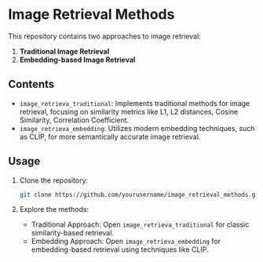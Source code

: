 # Image Retrieval Methods

This repository contains two approaches to image retrieval:
1. **Traditional Image Retrieval** 
2. **Embedding-based Image Retrieval**

## Contents

- `image_retrieva_traditional`: Implements traditional methods for image retrieval, focusing on similarity metrics like L1, L2 distances, Cosine Similarity, Correlation Coefficient.
- `image_retrieva_embedding`: Utilizes modern embedding techniques, such as CLIP, for more semantically accurate image retrieval.

## Usage

1. Clone the repository:
    ```bash
    git clone https://github.com/yourusername/image_retrieval_methods.git
    ```

2. Explore the methods:
    - Traditional Approach: Open `image_retrieva_traditional` for classic similarity-based retrieval.
    - Embedding Approach: Open `image_retrieva_embedding` for embedding-based retrieval using techniques like CLIP.
